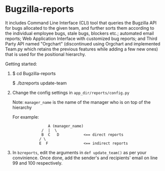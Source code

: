 # Bugzilla-reports

It includes Command Line Interface (CLI) tool that queries the Bugzilla API for bugs allocated to the 
given team, and further sorts them according to the individual employee bugs, stale bugs, blockers etc.; 
automated email reports; Web Application Interface with customized bug reports; and Third Party API 
named "Orgchart" (discontinued using Orgchart and implemented Team.py which retains the previous features 
while adding a few new ones) that is used for the positional hierarchy.


Getting started:

1. $ cd Bugzilla-reports

   $ ./bzreports update-team
   
 
2. Change the config settings in `app_dir/reports/config.py`
   
   Note: `manager_name` is the name of the manager who is on top of the hierarchy
   
   
   For example:     
   
                       A (manager_name)
                    /  |  \
                    B  C   D           <== direct reports
                   / \
                   E  F                <== indirect reports
                    

3. In `bzreports`, edit the arguments in `def update_team()` as per your convinience.
   Once done, add the sender's and recipients' email on line 99 and 100 respectively.
   
